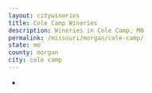 ```yaml
---
layout: citywineries
title: Cole Camp Wineries
description: Wineries in Cole Camp, MO
permalink: /missouri/morgan/cole-camp/
state: mo
county: morgan
city: cole camp
---
```

-

